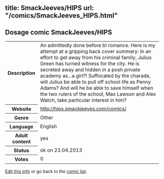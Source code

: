 title: SmackJeeves/HIPS
url: "/comics/SmackJeeves_HIPS.html"
---
Dosage comic SmackJeeves/HIPS
-----------------------------------------

<p id="msg"></p>
<script type="text/javascript">
if (window.location.search === '?edit_info_mail=sent_ok') {
  var elem = document.getElementById("msg");
  elem.innerHTML = 'Edited information sucessfully sent.';
  elem.className = 'ok';
}
</script>
<table class="comicinfo">
<tr>
<th>Description</th><td>An admittedly done before bl romance. Here is my attempt at a gripping back cover summary: In an effort to get away from his criminal family, Julius Green has turned witness for the city. He is secreted away and hidden in a posh private academy as...a girl?! Suffocated by the charade, will Julius be able to pull off school life as Penny Adams? And will he be able to save himself when the two rulers of the school, Max Lawson and Alex Watch, take particular interest in him?</td>
</tr>
<tr>
<th>Website</th><td><a href="http://hips.smackjeeves.com/comics/">http://hips.smackjeeves.com/comics/</a></td>
</tr>
<tr>
<th>Genre</th><td>Other</td>
</tr>
<tr>
<th>Language</th><td>English</td>
</tr>
<tr>
<th>Adult content</th><td>yes</td>
</tr>
<tr>
<th>Status</th><td>ok on 23.04.2013</td>
</tr>
<tr>
<th>Votes</th><td>0</td>
</tr>
</table>

[Edit this info](SmackJeeves_HIPS_edit.html) or go back to the [comic list](../comic-index.html).
